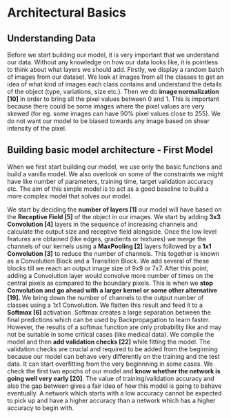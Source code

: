 # Architectural Basics

## Understanding Data

Before we start  building our model, it is very important that we understand our data. Without any knowledge on how our data looks like, it is pointless to think about what layers we should add. 
Firstly, we display a random batch of images from our dataset. We look at images from all the classes to get an idea of what kind of images each class contains and understand the details of the object (type, variations, size etc.). Then we do **image normalization [10]** in order to bring all the pixel values between 0 and 1. This is important because there could be some images where the pixel values are very skewed (for eg. some images can have 90% pixel values close to 255). We do not want our model to be biased towards any image based on shear intensity of the pixel.

## Building basic model architecture - First Model

When we first start building our model, we use only the basic functions and build a vanilla model. We also overlook on some of the constraints we might have like number of parameters, training time, target validation accuracy etc. The aim of this simple model is to act as a good baseline to build a more complex model that solves our model.

We start by deciding the **number of layers [1]** our model will have based on the **Receptive Field [5]** of the object in our images. We start by adding **3x3 Convolution [4]** layers in the sequence of increasing channels and calculate the output size and receptive field alongside. Once the low level features are obtained (like edges, gradients or textures) we merge the channels of our kernels using a  **MaxPooling [2]** layers followed by a **1x1 Convolution [3]** to reduce the number of channels. This together is known as a Convolution Block and a Transition Block. We add several of these blocks till we reach an output image size of 9x9 or 7x7. After this point, adding a Convolution layer would convolve more number of times on the central pixels as compared to the boundary pixels. This is when we **stop Convolution and go ahead with a larger kernel or some other alternative [19].** We bring down the number of channels to the output number of classes using a 1x1 Convolution. We flatten this result and feed it to a **Softmax [6]** activation. Softmax creates a large separation between the final predictions which can be used by Backpropagation to learn faster. However, the results of a softmax function are only probability like and may not be suitable in some critical cases (like medical data). We compile the model and then **add validation checks [22]** while fitting the model. The validation checks are crucial and required to be added from the beginning because our model can behave very differently on the training and the test data. It can start overfitting from the very beginnning in some cases. We check the first two epochs of our model and **know whether the network is going well very early [20]**. The value of training/validation accuracy and also the gap between gives a fair idea of how this model is going to behave eventually. A network which starts with a low accuracy cannot be expected to pick up and have a higher accuracy than a network which has a higher accuracy to begin with.
